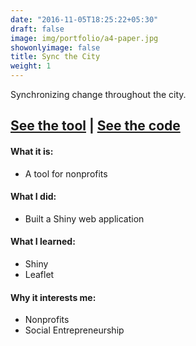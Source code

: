 ```yaml
---
date: "2016-11-05T18:25:22+05:30"
draft: false
image: img/portfolio/a4-paper.jpg
showonlyimage: false
title: Sync the City
weight: 1
---
```


Synchronizing change throughout the city.
<!--more-->

## [**See the tool**](https://jason-bixon.shinyapps.io/sync_map) | [**See the code**](https://github.com/syncthecity/shinymap)    


#### What it is:  
* A tool for nonprofits

#### What I did:  
* Built a Shiny web application

#### What I learned:  
* Shiny
* Leaflet

#### Why it interests me:  
* Nonprofits
* Social Entrepreneurship 